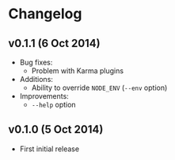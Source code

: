 # Changelog

## v0.1.1 (6 Oct 2014)

* Bug fixes:
  - Problem with Karma plugins
* Additions:
  - Ability to override `NODE_ENV` (`--env` option)
* Improvements:
  - `--help` option

## v0.1.0 (5 Oct 2014)

* First initial release

